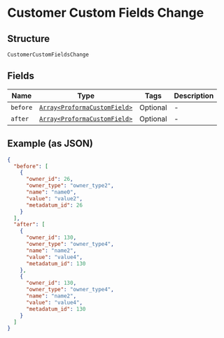 
# Customer Custom Fields Change

## Structure

`CustomerCustomFieldsChange`

## Fields

| Name | Type | Tags | Description |
|  --- | --- | --- | --- |
| `before` | [`Array<ProformaCustomField>`](../../doc/models/proforma-custom-field.md) | Optional | - |
| `after` | [`Array<ProformaCustomField>`](../../doc/models/proforma-custom-field.md) | Optional | - |

## Example (as JSON)

```json
{
  "before": [
    {
      "owner_id": 26,
      "owner_type": "owner_type2",
      "name": "name0",
      "value": "value2",
      "metadatum_id": 26
    }
  ],
  "after": [
    {
      "owner_id": 130,
      "owner_type": "owner_type4",
      "name": "name2",
      "value": "value4",
      "metadatum_id": 130
    },
    {
      "owner_id": 130,
      "owner_type": "owner_type4",
      "name": "name2",
      "value": "value4",
      "metadatum_id": 130
    }
  ]
}
```

